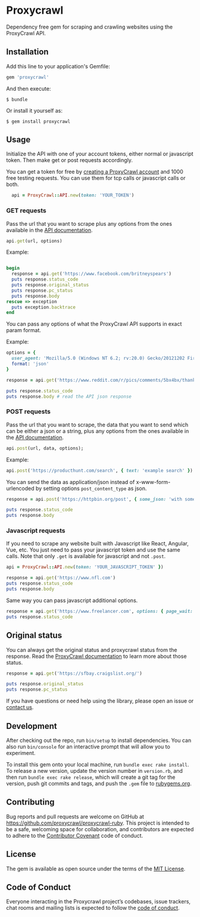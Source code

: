 # Proxycrawl

Dependency free gem for scraping and crawling websites using the ProxyCrawl API.

## Installation

Add this line to your application's Gemfile:

```ruby
gem 'proxycrawl'
```

And then execute:

    $ bundle

Or install it yourself as:

    $ gem install proxycrawl

## Usage

Initialize the API with one of your account tokens, either normal or javascript token. Then make get or post requests accordingly.

You can get a token for free by [creating a ProxyCrawl account](https://proxycrawl.com/signup) and 1000 free testing requests. You can use them for tcp calls or javascript calls or both.

```ruby
  api = ProxyCrawl::API.new(token: 'YOUR_TOKEN')
```

### GET requests

Pass the url that you want to scrape plus any options from the ones available in the [API documentation](https://proxycrawl.com/dashboard/docs).

```ruby
api.get(url, options)
```

Example:

```ruby

begin
  response = api.get('https://www.facebook.com/britneyspears')
  puts response.status_code
  puts response.original_status
  puts response.pc_status
  puts response.body
rescue => exception
  puts exception.backtrace
end

```

You can pass any options of what the ProxyCrawl API supports in exact param format.

Example:

```ruby
options = {
  user_agent: 'Mozilla/5.0 (Windows NT 6.2; rv:20.0) Gecko/20121202 Firefox/30.0',
  format: 'json'
}

response = api.get('https://www.reddit.com/r/pics/comments/5bx4bx/thanks_obama/', options)

puts response.status_code
puts response.body # read the API json response
```

### POST requests

Pass the url that you want to scrape, the data that you want to send which can be either a json or a string, plus any options from the ones available in the [API documentation](https://proxycrawl.com/dashboard/docs).

```ruby
api.post(url, data, options);
```

Example:

```ruby
api.post('https://producthunt.com/search', { text: 'example search' })
```

You can send the data as application/json instead of x-www-form-urlencoded by setting options `post_content_type` as json.

```ruby
response = api.post('https://httpbin.org/post', { some_json: 'with some value' }, { post_content_type: 'json' })

puts response.status_code
puts response.body

```

### Javascript requests

If you need to scrape any website built with Javascript like React, Angular, Vue, etc. You just need to pass your javascript token and use the same calls. Note that only `.get` is available for javascript and not `.post`.

```ruby
api = ProxyCrawl::API.new(token: 'YOUR_JAVASCRIPT_TOKEN' })
```

```ruby
response = api.get('https://www.nfl.com')
puts response.status_code
puts response.body
```

Same way you can pass javascript additional options.

```ruby
response = api.get('https://www.freelancer.com', options: { page_wait: 5000 })
puts response.status_code
```

## Original status

You can always get the original status and proxycrawl status from the response. Read the [ProxyCrawl documentation](https://proxycrawl.com/dashboard/docs) to learn more about those status.

```ruby
response = api.get('https://sfbay.craigslist.org/')

puts response.original_status
puts response.pc_status
```

If you have questions or need help using the library, please open an issue or [contact us](https://proxycrawl.com/contact).

## Development

After checking out the repo, run `bin/setup` to install dependencies. You can also run `bin/console` for an interactive prompt that will allow you to experiment.

To install this gem onto your local machine, run `bundle exec rake install`. To release a new version, update the version number in `version.rb`, and then run `bundle exec rake release`, which will create a git tag for the version, push git commits and tags, and push the `.gem` file to [rubygems.org](https://rubygems.org).

## Contributing

Bug reports and pull requests are welcome on GitHub at https://github.com/proxycrawl/proxycrawl-ruby. This project is intended to be a safe, welcoming space for collaboration, and contributors are expected to adhere to the [Contributor Covenant](http://contributor-covenant.org) code of conduct.

## License

The gem is available as open source under the terms of the [MIT License](http://opensource.org/licenses/MIT).

## Code of Conduct

Everyone interacting in the Proxycrawl project’s codebases, issue trackers, chat rooms and mailing lists is expected to follow the [code of conduct](https://github.com/proxycrawl/proxycrawl-ruby/blob/master/CODE_OF_CONDUCT.md).
